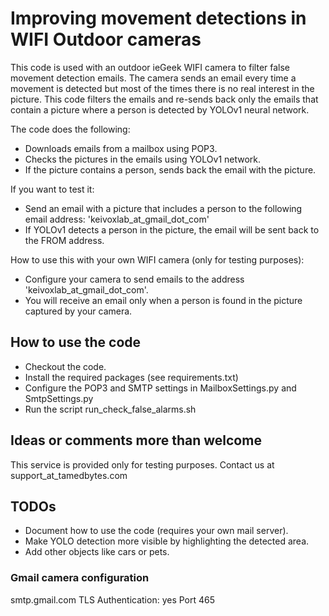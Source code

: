 # Improving movement detections in WIFI Outdoor cameras
This code is used with an outdoor ieGeek WIFI camera to filter false movement detection emails. The camera sends an email every time a movement is detected but most of the times there is no real interest in the picture. This code filters the emails and re-sends back only the emails that contain a picture where a person is detected by YOLOv1 neural network.

The code does the following:
- Downloads emails from a mailbox using POP3.
- Checks the pictures in the emails using YOLOv1 network.
- If the picture contains a person, sends back the email with the picture.

If you want to test it:
- Send an email with a picture that includes a person to the following email address: 'keivoxlab_at_gmail_dot_com'
- If YOLOv1 detects a person in the picture, the email will be sent back to the FROM address.

How to use this with your own WIFI camera (only for testing purposes):
- Configure your camera to send emails to the address 'keivoxlab_at_gmail_dot_com'.
- You will receive an email only when a person is found in the picture captured by your camera.

## How to use the code
- Checkout the code.
- Install the required packages (see requirements.txt)
- Configure the POP3 and SMTP settings in MailboxSettings.py and SmtpSettings.py
- Run the script run_check_false_alarms.sh 

## Ideas or comments more than welcome
This service is provided only for testing purposes.
Contact us at support_at_tamedbytes.com

## TODOs
 - Document how to use the code (requires your own mail server).
 - Make YOLO detection more visible by highlighting the detected area.
 - Add other objects like cars or pets.

### Gmail camera configuration
smtp.gmail.com 
TLS 
Authentication: yes
Port 465
